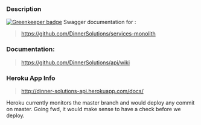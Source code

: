 ### Description 

[![Greenkeeper badge](https://badges.greenkeeper.io/DavidJFelix/api.svg?token=9d1723a4f036507404f8f23dfc3a777e61a32e7f0954233437a9f5d247096cd6&ts=1505769499802)](https://greenkeeper.io/)
Swagger documentation for :
> https://github.com/DinnerSolutions/services-monolith

### Documentation:
> https://github.com/DinnerSolutions/api/wiki

### Heroku App Info
> http://dinner-solutions-api.herokuapp.com/docs/

Heroku currently monitors the master branch and would deploy any commit on master.
Going fwd, it would make sense to have a check before we deploy.
